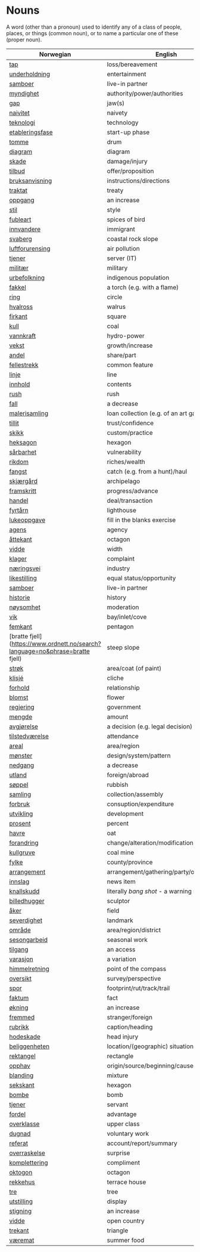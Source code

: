 # Nouns

A word (other than a pronoun) used to identify any of a class of people, places, or things (common noun), or to name a particular one of these (proper noun).

| Norwegian | English | Gender |
| --- | --- | --- |
| [tap](https://www.ordnett.no/search?language=no&phrase=tap) | loss/bereavement | i |
| [underholdning](https://www.ordnett.no/search?language=no&phrase=underholdning) | entertainment | m |
| [samboer](https://www.ordnett.no/search?language=no&phrase=samboer) | live-in partner | m |
| [myndighet](https://www.ordnett.no/search?language=no&phrase=myndighet) | authority/power/authorities | m |
| [gap](https://www.ordnett.no/search?language=no&phrase=gap) | jaw(s) | m |
| [naivitet](https://www.ordnett.no/search?language=no&phrase=naivitet) | naivety | m |
| [teknologi](https://www.ordnett.no/search?language=no&phrase=teknologi) | technology | m |
| [etableringsfase](https://www.ordnett.no/search?language=no&phrase=etableringsfase) | start-up phase | m |
| [tomme](https://www.ordnett.no/search?language=no&phrase=tomme) | drum | m |
| [diagram](https://www.ordnett.no/search?language=no&phrase=diagram) | diagram | i |
| [skade](https://www.ordnett.no/search?language=no&phrase=skade) | damage/injury | m |
| [tilbud](https://www.ordnett.no/search?language=no&phrase=tilbud) | offer/proposition | i |
| [bruksanvisning](https://www.ordnett.no/search?language=no&phrase=bruksanvisning) | instructions/directions | m |
| [traktat](https://www.ordnett.no/search?language=no&phrase=traktat) | treaty | m |
| [oppgang](https://www.ordnett.no/search?language=no&phrase=oppgang) | an increase | m |
| [stil](https://www.ordnett.no/search?language=no&phrase=stil) | style | m |
| [fubleart](https://www.ordnett.no/search?language=no&phrase=fubleart) | spices of bird | m/f |
| [innvandere](https://www.ordnett.no/search?language=no&phrase=innvandere) | immigrant | m |
| [svaberg](https://www.ordnett.no/search?language=no&phrase=svaberg) | coastal rock slope | i |
| [luftforurensing](https://www.ordnett.no/search?language=no&phrase=luftforurensing) | air pollution | m |
| [tjener](https://www.ordnett.no/search?language=no&phrase=tjener) | server (IT) | m |
| [militær](https://www.ordnett.no/search?language=no&phrase=militær) | military | m |
| [urbefolkning](https://www.ordnett.no/search?language=no&phrase=urbefolkning) | indigenous population | m |
| [fakkel](https://www.ordnett.no/search?language=no&phrase=fakkel) | a torch (e.g. with a flame) | m |
| [ring](https://www.ordnett.no/search?language=no&phrase=ring) | circle | m |
| [hvalross](https://www.ordnett.no/search?language=no&phrase=hvalross) | walrus | m |
| [firkant](https://www.ordnett.no/search?language=no&phrase=firkant) | square | m |
| [kull](https://www.ordnett.no/search?language=no&phrase=kull) | coal | i |
| [vannkraft](https://www.ordnett.no/search?language=no&phrase=vannkraft) | hydro-power | m |
| [vekst](https://www.ordnett.no/search?language=no&phrase=vekst) | growth/increase | m |
| [andel](https://www.ordnett.no/search?language=no&phrase=andel) | share/part | m |
| [fellestrekk](https://www.ordnett.no/search?language=no&phrase=fellestrekk) | common feature | i |
| [linje](https://www.ordnett.no/search?language=no&phrase=linje) | line | m |
| [innhold](https://www.ordnett.no/search?language=no&phrase=innhold) | contents | i |
| [rush](https://www.ordnett.no/search?language=no&phrase=rush) | rush | i |
| [fall](https://www.ordnett.no/search?language=no&phrase=fall) | a decrease | i |
| [malerisamling](https://www.ordnett.no/search?language=no&phrase=malerisamling) | loan collection (e.g. of an art gallery) | m |
| [tillit](https://www.ordnett.no/search?language=no&phrase=tillit) | trust/confidence | m |
| [skikk](https://www.ordnett.no/search?language=no&phrase=skikk) | custom/practice | m |
| [heksagon](https://www.ordnett.no/search?language=no&phrase=heksagon) | hexagon | m |
| [sårbarhet](https://www.ordnett.no/search?language=no&phrase=sårbarhet) | vulnerability | m |
| [rikdom](https://www.ordnett.no/search?language=no&phrase=rikdom) | riches/wealth | m |
| [fangst](https://www.ordnett.no/search?language=no&phrase=fangst) | catch (e.g. from a hunt)/haul | m |
| [skjærgård](https://www.ordnett.no/search?language=no&phrase=skjærgård) | archipelago | m |
| [framskritt](https://www.ordnett.no/search?language=no&phrase=framskritt) | progress/advance | i |
| [handel](https://www.ordnett.no/search?language=no&phrase=handel) | deal/transaction | m |
| [fyrtårn](https://www.ordnett.no/search?language=no&phrase=fyrtårn) | lighthouse | i |
| [lukeoppgave](https://www.ordnett.no/search?language=no&phrase=lukeoppgave) | fill in the blanks exercise | m |
| [agens](https://www.ordnett.no/search?language=no&phrase=agens) | agency | m |
| [åttekant](https://www.ordnett.no/search?language=no&phrase=åttekant) | octagon | m |
| [vidde](https://www.ordnett.no/search?language=no&phrase=vidde) | width | m/f |
| [klager](https://www.ordnett.no/search?language=no&phrase=klager) | complaint | m |
| [næringsvei](https://www.ordnett.no/search?language=no&phrase=næringsvei) | industry | m |
| [likestilling](https://www.ordnett.no/search?language=no&phrase=likestilling) | equal status/opportunity | m |
| [samboer](https://www.ordnett.no/search?language=no&phrase=samboer) | live-in partner | m |
| [historie](https://www.ordnett.no/search?language=no&phrase=historie) | history | m/f |
| [nøysomhet](https://www.ordnett.no/search?language=no&phrase=nøysomhet) | moderation | m |
| [vik](https://www.ordnett.no/search?language=no&phrase=vik) | bay/inlet/cove | m |
| [femkant](https://www.ordnett.no/search?language=no&phrase=femkant) | pentagon | m |
| [bratte fjell](https://www.ordnett.no/search?language=no&phrase=bratte fjell) | steep slope | m |
| [strøk](https://www.ordnett.no/search?language=no&phrase=strøk) | area/coat (of paint) | i |
| [klisjé](https://www.ordnett.no/search?language=no&phrase=klisjé) | cliche | m |
| [forhold](https://www.ordnett.no/search?language=no&phrase=forhold) | relationship | i |
| [blomst](https://www.ordnett.no/search?language=no&phrase=blomst) | flower | m |
| [regjering](https://www.ordnett.no/search?language=no&phrase=regjering) | government | m |
| [mengde](https://www.ordnett.no/search?language=no&phrase=mengde) | amount | m |
| [avgjørelse](https://www.ordnett.no/search?language=no&phrase=avgjørelse) | a decision (e.g. legal decision) | m |
| [tilstedværelse](https://www.ordnett.no/search?language=no&phrase=tilstedværelse) | attendance | i |
| [areal](https://www.ordnett.no/search?language=no&phrase=areal) | area/region | i |
| [mønster](https://www.ordnett.no/search?language=no&phrase=mønster) | design/system/pattern | i |
| [nedgang](https://www.ordnett.no/search?language=no&phrase=nedgang) | a decrease | m |
| [utland](https://www.ordnett.no/search?language=no&phrase=utland) | foreign/abroad | m |
| [søppel](https://www.ordnett.no/search?language=no&phrase=søppel) | rubbish | i |
| [samling](https://www.ordnett.no/search?language=no&phrase=samling) | collection/assembly | m |
| [forbruk](https://www.ordnett.no/search?language=no&phrase=forbruk) | consuption/expenditure | i |
| [utvikling](https://www.ordnett.no/search?language=no&phrase=utvikling) | development | m |
| [prosent](https://www.ordnett.no/search?language=no&phrase=prosent) | percent | m |
| [havre](https://www.ordnett.no/search?language=no&phrase=havre) | oat | m |
| [forandring](https://www.ordnett.no/search?language=no&phrase=forandring) | change/alteration/modification | m |
| [kullgruve](https://www.ordnett.no/search?language=no&phrase=kullgruve) | coal mine | m |
| [fylke](https://www.ordnett.no/search?language=no&phrase=fylke) | county/province | i |
| [arrangement](https://www.ordnett.no/search?language=no&phrase=arrangement) | arrangement/gathering/party/organisation | i |
| [innslag](https://www.ordnett.no/search?language=no&phrase=innslag) | news item | i |
| [knallskudd](https://www.ordnett.no/search?language=no&phrase=knallskudd) | literally _bang shot_ - a warning shot gun | i |
| [billedhugger](https://www.ordnett.no/search?language=no&phrase=billedhugger) | sculptor | m |
| [åker](https://www.ordnett.no/search?language=no&phrase=åker) | field | m |
| [severdighet](https://www.ordnett.no/search?language=no&phrase=severdighet) | landmark | m |
| [område](https://www.ordnett.no/search?language=no&phrase=område) | area/region/district | i |
| [sesongarbeid](https://www.ordnett.no/search?language=no&phrase=sesongarbeid) | seasonal work | i |
| [tilgang](https://www.ordnett.no/search?language=no&phrase=tilgang) | an access | i |
| [varasjon](https://www.ordnett.no/search?language=no&phrase=varasjon) | a variation | m |
| [himmelretning](https://www.ordnett.no/search?language=no&phrase=himmelretning) | point of the compass | m |
| [oversikt](https://www.ordnett.no/search?language=no&phrase=oversikt) | survey/perspective | m |
| [spor](https://www.ordnett.no/search?language=no&phrase=spor) | footprint/rut/track/trail | i |
| [faktum](https://www.ordnett.no/search?language=no&phrase=faktum) | fact | i |
| [økning](https://www.ordnett.no/search?language=no&phrase=økning) | an increase | m |
| [fremmed](https://www.ordnett.no/search?language=no&phrase=fremmed) | stranger/foreign | m |
| [rubrikk](https://www.ordnett.no/search?language=no&phrase=rubrikk) | caption/heading | m |
| [hodeskade](https://www.ordnett.no/search?language=no&phrase=hodeskade) | head injury | m |
| [beliggenheten](https://www.ordnett.no/search?language=no&phrase=beliggenheten) | location/(geographic) situation | m/f |
| [rektangel](https://www.ordnett.no/search?language=no&phrase=rektangel) | rectangle | i |
| [opphav](https://www.ordnett.no/search?language=no&phrase=opphav) | origin/source/beginning/cause | i |
| [blanding](https://www.ordnett.no/search?language=no&phrase=blanding) | mixture | m |
| [sekskant](https://www.ordnett.no/search?language=no&phrase=sekskant) | hexagon | m |
| [bombe](https://www.ordnett.no/search?language=no&phrase=bombe) | bomb | m |
| [tjener](https://www.ordnett.no/search?language=no&phrase=tjener) | servant | m |
| [fordel](https://www.ordnett.no/search?language=no&phrase=fordel) | advantage | m |
| [overklasse](https://www.ordnett.no/search?language=no&phrase=overklasse) | upper class | m |
| [dugnad](https://www.ordnett.no/search?language=no&phrase=dugnad) | voluntary work | m |
| [referat](https://www.ordnett.no/search?language=no&phrase=referat) | account/report/summary | i |
| [overraskelse](https://www.ordnett.no/search?language=no&phrase=overraskelse) | surprise | m |
| [komplettering](https://www.ordnett.no/search?language=no&phrase=komplettering) | compliment | m |
| [oktogon](https://www.ordnett.no/search?language=no&phrase=oktogon) | octagon | m |
| [rekkehus](https://www.ordnett.no/search?language=no&phrase=rekkehus) | terrace house | i |
| [tre](https://www.ordnett.no/search?language=no&phrase=tre) | tree | i |
| [utstilling](https://www.ordnett.no/search?language=no&phrase=utstilling) | display | m |
| [stigning](https://www.ordnett.no/search?language=no&phrase=stigning) | an increase | m |
| [vidde](https://www.ordnett.no/search?language=no&phrase=vidde) | open country | m |
| [trekant](https://www.ordnett.no/search?language=no&phrase=trekant) | triangle | m |
| [væremat](https://www.ordnett.no/search?language=no&phrase=væremat) | summer food | m |

